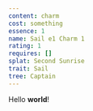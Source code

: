 ```yaml
---
content: charm
cost: something
essence: 1
name: Sail e1 Charm 1
rating: 1
requires: []
splat: Second Sunrise
trait: Sail
tree: Captain
---
```


Hello **world**!
